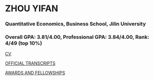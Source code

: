# ZHOU YIFAN 

### Quantitative Economics, Business School, Jilin University

### Overall GPA: 3.81/4.00, Professional GPA: 3.84/4.00, Rank: 4/49 (top 10%)

[CV](https://github.com/yifatchow/yifatchow.github.io/blob/master/CV.pdf)

[OFFICIAL TRANSCRIPTS](https://github.com/yifatchow/yifatchow.github.io/blob/master/OFFICIAL%20TRANSCRIPTS.pdf)

[AWARDS AND FELLOWSHIPS](https://github.com/yifatchow/yifatchow.github.io/blob/master/AWARDS%20AND%20FELLOWSHIPS.pdf)
